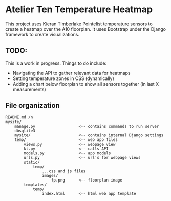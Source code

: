 # Atelier Ten Temperature Heatmap

This project uses  Kieran Timberlake Pointelist temperature sensors to create a heatmap over the A10 floorplan. It uses Bootstrap under the Django framework to create visualizations.

## TODO: ##
This is a work in progress. Things to do include:
* Navigating the API to gather relevant data for heatmaps
* Setting temperature zones in CSS (dynamically)
* Adding a chart below floorplan to show all sensors together (in last X measurements)

## File organization ##
```
README.md /n
mysite/
	manage.py       			<-- contains commands to run server
	dbsqlite3
	mysite/						<-- contains internal Django settings
	temp/						<-- web app files
		views.py 				<-- webpage view
		kt.py 					<-- calls API
		models.py 				<-- app models
		urls.py 				<-- url's for webpage views
		static/
			temp/
				...css and js files
				images/
					fp.png 		<-- floorplan image
		templates/
			temp/
				index.html 		<-- html web app template
```